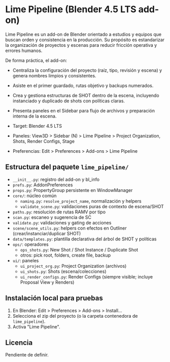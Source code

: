 # Lime Pipeline (Blender 4.5 LTS add-on)

Lime Pipeline es un add-on de Blender orientado a estudios y equipos que buscan orden y consistencia en la producción. Su propósito es estandarizar la organización de proyectos y escenas para reducir fricción operativa y errores humanos.

De forma práctica, el add-on:
- Centraliza la configuración del proyecto (raíz, tipo, revisión y escena) y genera nombres limpios y consistentes.
- Asiste en el primer guardado, rutas objetivo y backups numerados.
- Crea y gestiona estructuras de SHOT dentro de la escena, incluyendo instanciado y duplicado de shots con políticas claras.
- Presenta paneles en el Sidebar para flujo de archivos y preparación interna de la escena.

- Target: Blender 4.5 LTS
- Paneles: View3D > Sidebar (N) > Lime Pipeline > Project Organization, Shots, Render Configs, Stage
- Preferencias: Edit > Preferences > Add-ons > Lime Pipeline

## Estructura del paquete `lime_pipeline/`

- `__init__.py`: registro del add-on y bl_info
- `prefs.py`: AddonPreferences
- `props.py`: PropertyGroup persistente en WindowManager
- `core/`: núcleo común
  - `naming.py`: `resolve_project_name`, normalización y helpers
  - `validate_scene.py`: validaciones puras de contexto de escena/SHOT
- `paths.py`: resolución de rutas RAMV por tipo
- `scan.py`: escaneo y sugerencia de SC
- `validate.py`: validaciones y gating de acciones
- `scene/scene_utils.py`: helpers con efectos en Outliner (crear/instanciar/duplicar SHOT)
- `data/templates.py`: plantilla declarativa del árbol de SHOT y políticas
- `ops/`: operadores
  - `ops_shots.py`: New Shot / Shot Instance / Duplicate Shot
  - otros: pick root, folders, create file, backup
- `ui/`: paneles
  - `ui_project_org.py`: Project Organization (archivos)
  - `ui_shots.py`: Shots (escena/colecciones)
  - `ui_render_configs.py`: Render Configs (siempre visible; incluye Proposal View y Renders)

## Instalación local para pruebas

1. En Blender: Edit > Preferences > Add-ons > Install...
2. Selecciona el zip del proyecto (o la carpeta contenedora de `lime_pipeline`).
3. Activa "Lime Pipeline".

## Licencia

Pendiente de definir.
